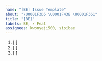```yaml
---
name: "[BE] Issue Template"
about: "\U0001F3D5 \U0001F43B \U0001F361"
title: "[BE]"
labels: BE, ⚡️ Feat
assignees: kwonyeji500, sisibae
---
```


1. [ ]
2. [ ]
3. [ ]
